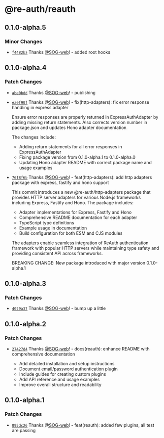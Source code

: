 # @re-auth/reauth

## 0.1.0-alpha.5

### Minor Changes

- [`f4482ba`](https://github.com/SOG-web/reauth/commit/f4482ba30164c2bb2a7cf7313e91663ad1633453) Thanks [@SOG-web](https://github.com/SOG-web)! - added root hooks

## 0.1.0-alpha.4

### Patch Changes

- [`abe0bdd`](https://github.com/SOG-web/reauth/commit/abe0bdd0a7aa382160d39f6d9c3618f5fbeccfd8) Thanks [@SOG-web](https://github.com/SOG-web)! - publishing

- [`eaef90f`](https://github.com/SOG-web/reauth/commit/eaef90f7c1513f0912b673c63a42bbda522f5c49) Thanks [@SOG-web](https://github.com/SOG-web)! - fix(http-adapters): fix error response handling in express adapter

  Ensure error responses are properly returned in ExpressAuthAdapter by adding missing return statements. Also corrects version number in package.json and updates Hono adapter documentation.

  The changes include:

  - Adding return statements for all error responses in ExpressAuthAdapter
  - Fixing package version from 0.1.0-alpha.1 to 0.1.0-alpha.0
  - Updating Hono adapter README with correct package name and usage examples

- [`76f8f6b`](https://github.com/SOG-web/reauth/commit/76f8f6b7d32dfc427b56a612cc27cdc8b1f24b80) Thanks [@SOG-web](https://github.com/SOG-web)! - feat(http-adapters): add http adapters package with express, fastify and hono support

  This commit introduces a new @re-auth/http-adapters package that provides HTTP server adapters for various Node.js frameworks including Express, Fastify and Hono. The package includes:

  - Adapter implementations for Express, Fastify and Hono
  - Comprehensive README documentation for each adapter
  - TypeScript type definitions
  - Example usage in documentation
  - Build configuration for both ESM and CJS modules

  The adapters enable seamless integration of ReAuth authentication framework with popular HTTP servers while maintaining type safety and providing consistent API across frameworks.

  BREAKING CHANGE: New package introduced with major version 0.1.0-alpha.1

## 0.1.0-alpha.3

### Patch Changes

- [`4029a37`](https://github.com/SOG-web/reauth/commit/4029a37edc3a1bf224111bc6692ea766b23f2718) Thanks [@SOG-web](https://github.com/SOG-web)! - bump up a little

## 0.1.0-alpha.2

### Patch Changes

- [`27427d4`](https://github.com/SOG-web/reauth/commit/27427d4ef972d2fdc5f6d53eff71aadddced5fd5) Thanks [@SOG-web](https://github.com/SOG-web)! - docs(reauth): enhance README with comprehensive documentation

  - Add detailed installation and setup instructions
  - Document email/password authentication plugin
  - Include guides for creating custom plugins
  - Add API reference and usage examples
  - Improve overall structure and readability

## 0.1.0-alpha.1

### Patch Changes

- [`095dc26`](https://github.com/SOG-web/reauth/commit/095dc262250a05c56ff21756aa0f8bcf8e7c5966) Thanks [@SOG-web](https://github.com/SOG-web)! - feat(reauth): added few plugins, all test are passing
